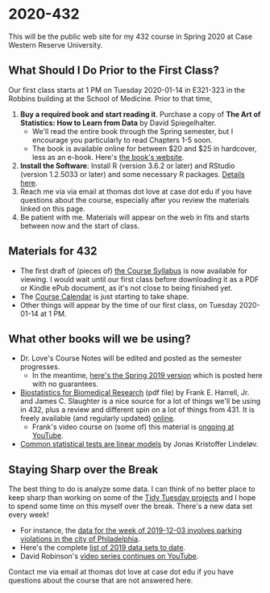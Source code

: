 # 2020-432

This will be the public web site for my 432 course in Spring 2020 at Case Western Reserve University. 

## What Should I Do Prior to the First Class?

Our first class starts at 1 PM on Tuesday 2020-01-14 in E321-323 in the Robbins building at the School of Medicine. Prior to that time,

1. **Buy a required book and start reading it**. Purchase a copy of **The Art of Statistics: How to Learn from Data** by David Spiegelhalter.
    - We'll read the entire book through the Spring semester, but I encourage you particularly to read Chapters 1-5 soon. 
    - The book is available online for between $20 and $25 in hardcover, less as an e-book. Here's [the book's website](https://dspiegel29.github.io/ArtofStatistics/).
2. **Install the Software**: Install R (version 3.6.2 or later) and RStudio (version 1.2.5033 or later) and some necessary R packages. [Details here](https://github.com/THOMASELOVE/2020-432/blob/master/software.md).
3. Reach me via via email at thomas dot love at case dot edu if you have questions about the course, especially after you review the materials linked on this page.
4. Be patient with me. Materials will appear on the web in fits and starts between now and the start of class.

## Materials for 432

- The first draft of (pieces of) [the Course Syllabus](https://thomaselove.github.io/2020-432-syllabus/) is now available for viewing. I would wait until our first class before downloading it as a PDF or Kindle ePub document, as it's not close to being finished yet.
- The [Course Calendar](https://github.com/THOMASELOVE/2020-432/blob/master/calendar.md) is just starting to take shape.
- Other things will appear by the time of our first class, on Tuesday 2020-01-14 at 1 PM.

## What other books will we be using?

- Dr. Love's Course Notes will be edited and posted as the semester progresses. 
    - In the meantime, [here's the Spring 2019 version](https://thomaselove.github.io/2019-432-book/) which is posted here with no guarantees.
- [Biostatistics for Biomedical Research](http://hbiostat.org/bbr/) (pdf file) by Frank E. Harrell, Jr. and James C. Slaughter is a nice source for a lot of things we'll be using in 432, plus a review and different spin on a lot of things from 431. It is freely available (and regularly updated) [online](http://hbiostat.org/bbr/).
    - Frank's video course on (some of) this material is [ongoing at YouTube](https://www.youtube.com/channel/UC-o_ZZ0tuFUYn8e8rf-QURA/videos).
- [Common statistical tests are linear models](https://lindeloev.github.io/tests-as-linear/) by Jonas Kristoffer Lindeløv.

## Staying Sharp over the Break

The best thing to do is analyze some data. I can think of no better place to keep sharp than working on some of the [Tidy Tuesday projects](https://thomasmock.netlify.com/post/tidytuesday-a-weekly-social-data-project-in-r/) and I hope to spend some time on this myself over the break. There's a new data set every week!

- For instance, the [data for the week of 2019-12-03 involves parking violations in the city of Philadelphia](https://github.com/rfordatascience/tidytuesday/tree/master/data/2019/2019-12-03).
- Here's the complete [list of 2019 data sets to date](https://github.com/rfordatascience/tidytuesday#2019).
- David Robinson's [video series continues on YouTube](https://www.youtube.com/user/safe4democracy/videos).

Contact me via email at thomas dot love at case dot edu if you have questions about the course that are not answered here.

